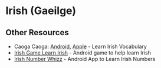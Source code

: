 # Irish (Gaeilge)

## Other Resources
- Caoga Caoga: [Android](https://play.google.com/store/apps/details?id=com.defuncart.caogacaoga&hl=en_US&gl=US), [Apple](https://apps.apple.com/ie/app/caoga-caoga-learn-irish/id1336431902) - Learn Irish Vocabulary
- [Irish Game Learn Irish](https://play.google.com/store/apps/details?id=com.bonemakes.gameandlearn&hl=en_US&gl=US) - Android game to help learn Irish
- [Irish Number Whizz](https://play.google.com/store/apps/details?id=com.geoglot.numbers.irish&hl=en&gl=US) - Android App to Learn Irish Numbers